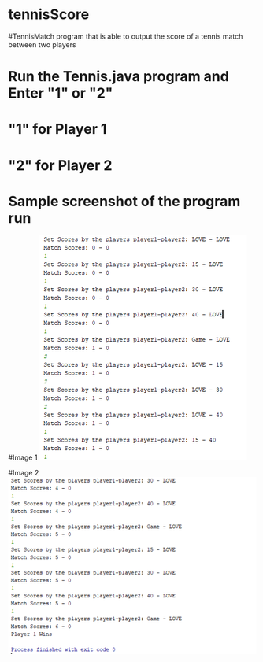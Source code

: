 # tennisScore
#TennisMatch program that is able to output the score of a tennis match between two players

# Run the Tennis.java program and Enter "1" or "2"
# "1" for Player 1
# "2" for Player 2 
# Sample screenshot of the program run
#Image 1
![image](https://github.com/caushik/tennisScore/blob/master/Capture%201.PNG)

#Image 2
![image](https://github.com/caushik/tennisScore/blob/master/Capture%202.PNG)
